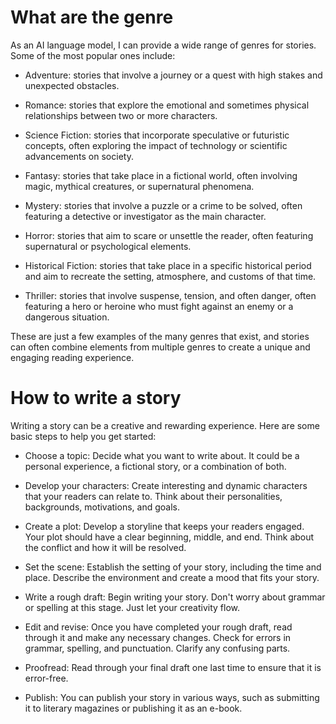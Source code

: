 # What are the genre

As an AI language model, I can provide a wide range of genres for stories. Some of the most popular ones include:

* Adventure: stories that involve a journey or a quest with high stakes and unexpected obstacles.

* Romance: stories that explore the emotional and sometimes physical relationships between two or more characters.

* Science Fiction: stories that incorporate speculative or futuristic concepts, often exploring the impact of technology or scientific advancements on society.

* Fantasy: stories that take place in a fictional world, often involving magic, mythical creatures, or supernatural phenomena.

* Mystery: stories that involve a puzzle or a crime to be solved, often featuring a detective or investigator as the main character.

* Horror: stories that aim to scare or unsettle the reader, often featuring supernatural or psychological elements.

* Historical Fiction: stories that take place in a specific historical period and aim to recreate the setting, atmosphere, and customs of that time.

* Thriller: stories that involve suspense, tension, and often danger, often featuring a hero or heroine who must fight against an enemy or a dangerous situation.

These are just a few examples of the many genres that exist, and stories can often combine elements from multiple genres to create a unique and engaging reading experience.

# How to write a story

Writing a story can be a creative and rewarding experience. Here are some basic steps to help you get started:

* Choose a topic: Decide what you want to write about. It could be a personal experience, a fictional story, or a combination of both.

* Develop your characters: Create interesting and dynamic characters that your readers can relate to. Think about their personalities, backgrounds, motivations, and goals.

* Create a plot: Develop a storyline that keeps your readers engaged. Your plot should have a clear beginning, middle, and end. Think about the conflict and how it will be resolved.

* Set the scene: Establish the setting of your story, including the time and place. Describe the environment and create a mood that fits your story.

* Write a rough draft: Begin writing your story. Don't worry about grammar or spelling at this stage. Just let your creativity flow.

* Edit and revise: Once you have completed your rough draft, read through it and make any necessary changes. Check for errors in grammar, spelling, and punctuation. Clarify any confusing parts.

* Proofread: Read through your final draft one last time to ensure that it is error-free.

* Publish: You can publish your story in various ways, such as submitting it to literary magazines or publishing it as an e-book.
